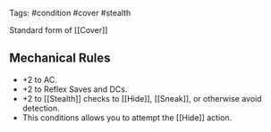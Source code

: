 Tags: #condition #cover #stealth 

Standard form of [[Cover]]

## Mechanical Rules
- +2 to AC.
- +2 to Reflex Saves and DCs.
- +2 to [[Stealth]] checks to [[Hide]], [[Sneak]], or otherwise avoid detection.
- This conditions allows you to attempt the [[Hide]] action.